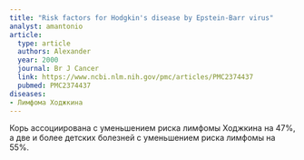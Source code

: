 ```yaml
---
title: "Risk factors for Hodgkin's disease by Epstein-Barr virus"
analyst: amantonio
article:
  type: article
  authors: Alexander
  year: 2000
  journal: Br J Cancer
  link: https://www.ncbi.nlm.nih.gov/pmc/articles/PMC2374437
  pubmed: PMC2374437
diseases:
- Лимфома Ходжкина
---
```


Корь ассоциирована с уменьшением риска лимфомы Ходжкина на 47%, а две и более детских болезней с уменьшением риска лимфомы на 55%.
